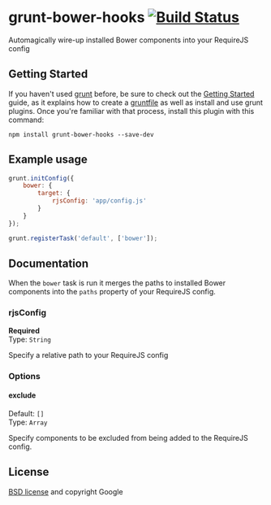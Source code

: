 # grunt-bower-hooks [![Build Status](https://secure.travis-ci.org/yeoman/grunt-bower-hooks.png?branch=master)](http://travis-ci.org/yeoman/grunt-bower-hooks)

Automagically wire-up installed Bower components into your RequireJS config


## Getting Started

If you haven't used [grunt][] before, be sure to check out the [Getting Started][] guide, as it explains how to create a [gruntfile][Getting Started] as well as install and use grunt plugins. Once you're familiar with that process, install this plugin with this command:

```shell
npm install grunt-bower-hooks --save-dev
```

[grunt]: http://gruntjs.com
[Getting Started]: https://github.com/gruntjs/grunt/blob/devel/docs/getting_started.md


## Example usage

```js
grunt.initConfig({
	bower: {
		target: {
			rjsConfig: 'app/config.js'
		}
	}
});

grunt.registerTask('default', ['bower']);
```


## Documentation

When the `bower` task is run it merges the paths to installed Bower components into the `paths` property of your RequireJS config.


### rjsConfig

**Required**  
Type: `String`

Specify a relative path to your RequireJS config


### Options

#### exclude

Default: `[]`  
Type: `Array`

Specify components to be excluded from being added to the RequireJS config.


## License

[BSD license](http://opensource.org/licenses/bsd-license.php) and copyright Google
